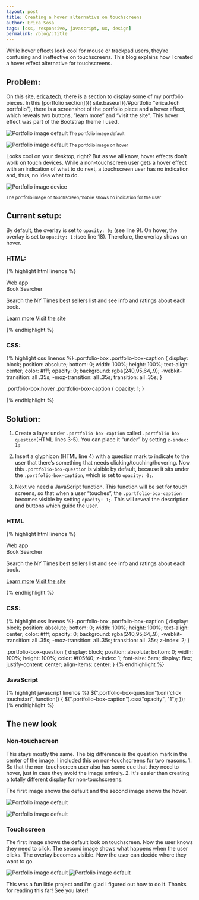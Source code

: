 ```yaml
---
layout: post
title: Creating a hover alternative on touchscreens
author: Erica Sosa
tags: [css, responsive, javascript, ux, design]
permalink: /blog/:title
---
```


While hover effects look cool for mouse or trackpad users, they’re confusing and ineffective on touchscreens. This blog explains how I created a hover effect alternative for touchscreens.


## Problem:

On this site, [erica.tech](http://erica.tech "erica.tech"), there is a section to display some of my portfolio pieces. In this [portfolio section]({{ site.baseurl}}/#portfolio "erica.tech portfolio"), there is a screenshot of the portfolio piece and a hover effect, which reveals two buttons, “learn more” and “visit the site”. This hover effect was part of the Bootstrap theme I used.

![Portfolio image default](/images/hover_blog/portfolio_default.jpg)
<small>The portfolio image default</small>

![Portfolio image default](/images/hover_blog/portfolio_hover.jpg)
<small>The portfolio image on hover</small>

Looks cool on your desktop, right? But as we all know, hover effects don’t work on touch devices. While a non-touchscreen user gets a hover effect with an indication of what to do next, a touchscreen user has no indication and, thus, no idea what to do.

![Portfolio image device](/images/hover_blog/portfolio_mobile_300px.jpg)
<p><small>The portfolio image on touchscreen/mobile shows no indication for the user</small></p>

## Current setup:

By default, the overlay is set to `opacity: 0;` (see line 9). On hover, the overlay is set to `opacity: 1;`(see line 18). Therefore, the overlay shows on hover.

### HTML:

{% highlight html linenos %}
<div class="portfolio-box">
  <img src="images/book_searcher.jpg" class="img-responsive" alt="">
  <div class="portfolio-box-caption">
    <div class="portfolio-box-caption-content">
      <div class="project-category text-faded">
        Web app
      </div>
      <div class="project-name">
        Book Searcher
        <p>Search the NY Times best sellers list and see info and ratings about each book.</p>
        <p>
          <a href="{{ site.baseurl }}/blog/booksearcher" class="btn btn-sm portfolio-button">Learn more</a>
          <a href="http://booksearcher.erica.tech" class="btn portfolio-button btn-sm">Visit the site</a>
        </p>
      </div>
    </div>
  </div>
</div>
{% endhighlight %}


### CSS:

{% highlight css linenos %}
.portfolio-box .portfolio-box-caption {
    display: block;
    position: absolute;
    bottom: 0;
    width: 100%;
    height: 100%;
    text-align: center;
    color: #fff;
    opacity: 0;
    background: rgba(240,95,64,.9);
    -webkit-transition: all .35s;
    -moz-transition: all .35s;
    transition: all .35s;
}


.portfolio-box:hover .portfolio-box-caption {
    opacity: 1;
}

{% endhighlight %}





## Solution:


1. Create a layer under `.portfolio-box-caption` called `.portfolio-box-question`(HTML lines 3-5). You can place it “under” by setting `z-index: 1;`


2. Insert a glyphicon (HTML line 4) with a question mark to indicate to the user that there’s something that needs clicking/touching/hovering. Now this `.portfolio-box-question` is visible by default, because it sits under the `.portfolio-box-caption`, which is set to `opacity: 0;`.

3. Next we need a JavaScript function. This function will be set for touch screens, so that when a user “touches”, the `.portfolio-box-caption` becomes visible by setting `opacity: 1;`. This will reveal the description and buttons which guide the user.


### HTML
{% highlight html linenos %}
<div class="portfolio-box">
  <img src="images/book_searcher.jpg" class="img-responsive" alt="">
  <div class="portfolio-box-question">
      <span class="glyphicon glyphicon-question-sign"></span>
  </div>
  <div class="portfolio-box-caption">
    <div class="portfolio-box-caption-content">
      <div class="project-category text-faded">
          Web app
      </div>
      <div class="project-name">
        Book Searcher
        <p>Search the NY Times best sellers list and see info and ratings about each book.</p>
        <p>
          <a href="{{ site.baseurl }}/blog/booksearcher" class="btn btn-sm portfolio-button">Learn more</a>
          <a href="http://booksearcher.erica.tech" class="btn portfolio-button btn-sm">Visit the site</a>
        </p>
      </div>
    </div>
  </div>
</div>
{% endhighlight %}

### CSS: 
{% highlight css linenos %}
.portfolio-box .portfolio-box-caption {
    display: block;
    position: absolute;
    bottom: 0;
    width: 100%;
    height: 100%;
    text-align: center;
    color: #fff;
    opacity: 0;
    background: rgba(240,95,64,.9);
    -webkit-transition: all .35s;
    -moz-transition: all .35s;
    transition: all .35s;
    z-index: 2;
}

.portfolio-box-question {
    display: block;
    position: absolute;
    bottom: 0;
    width: 100%;
    height: 100%;
    color: #f05f40;
    z-index: 1;
    font-size: 5em;
    display: flex;
    justify-content: center;
    align-items: center;
}
{% endhighlight %}

### JavaScript

{% highlight javascript linenos %}
$(".portfolio-box-question").on('click touchstart', function() {
  $(".portfolio-box-caption").css("opacity", "1");
});
{% endhighlight %}

## The new look

### Non-touchscreen

This stays mostly the same. The big difference is the question mark in the center of the image. I included this on non-touchscreens for two reasons. 1. So that the non-touchscreen user also has some cue that they need to hover, just in case they avoid the image entirely. 2. It's easier than creating a totally different display for non-touchscreens.

The first image shows the default and the second image shows the hover.

![Portfolio image default](/images/hover_blog/portfolio_question_notouch.jpg)

![Portfolio image default](/images/hover_blog/portfolio_hover.jpg)

### Touchscreen

The first image shows the default look on touchscreen. Now the user knows they need to click. The second image shows what happens when the user clicks. The overlay becomes visible. Now the user can decide where they want to go.

![Portfolio image default](/images/hover_blog/portfolio_mobile_question_box_300px.jpg)
![Portfolio image default](/images/hover_blog/portfolio_mobile_hover_alternative_300px.jpg)

This was a fun little project and I'm glad I figured out how to do it. Thanks for reading this far! See you later! 
